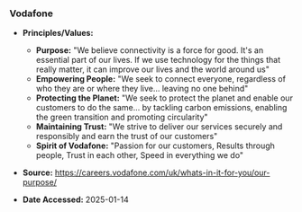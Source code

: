 ### Vodafone

- **Principles/Values:**
  - **Purpose:** "We believe connectivity is a force for good. It's an essential part of our lives. If we use technology for the things that really matter, it can improve our lives and the world around us"
  - **Empowering People:** "We seek to connect everyone, regardless of who they are or where they live... leaving no one behind"
  - **Protecting the Planet:** "We seek to protect the planet and enable our customers to do the same... by tackling carbon emissions, enabling the green transition and promoting circularity"
  - **Maintaining Trust:** "We strive to deliver our services securely and responsibly and earn the trust of our customers"
  - **Spirit of Vodafone:** "Passion for our customers, Results through people, Trust in each other, Speed in everything we do"

- **Source:** https://careers.vodafone.com/uk/whats-in-it-for-you/our-purpose/
- **Date Accessed:** 2025-01-14